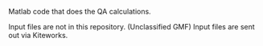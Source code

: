 Matlab code that does the QA calculations.

Input files are not in this repository. (Unclassified GMF)
Input files are sent out via Kiteworks.




